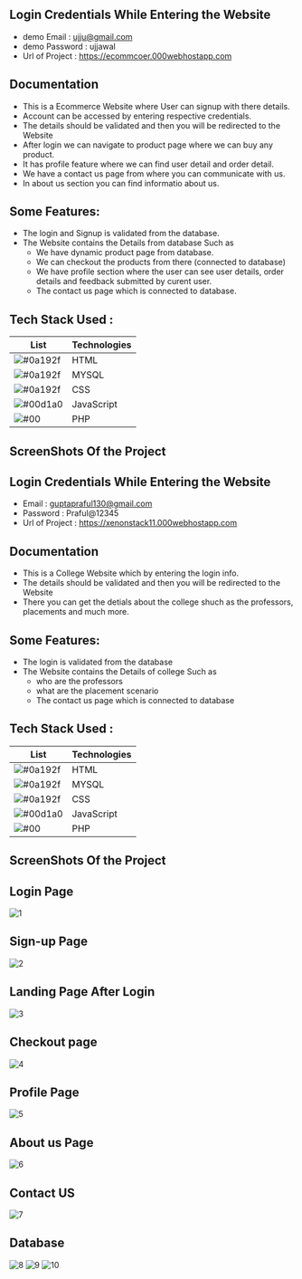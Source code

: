 ## Login Credentials While Entering the Website

- demo Email : ujju@gmail.com
-  demo Password : ujjawal
- Url of Project : https://ecommcoer.000webhostapp.com


## Documentation

- This is a Ecommerce Website where User can signup  with there details.
- Account can be accessed by entering respective credentials.
- The details should be validated and then you will be redirected to the Website 
- After login we can navigate to product page where we can buy any product.
- It has profile feature where we can find user detail and order detail.
- We have a contact us page from where you can communicate with us.
- In about us section you can find informatio about us.

## Some Features:
- The login and Signup is validated from the database.
- The Website contains the Details from database Such as
   - We have dynamic product page from  database.    
   - We can checkout the products from there (connected to database)
   - We have profile section where the user can see user details, order details and feedback submitted by curent user.
   - The contact us page which is connected to database.



## Tech Stack Used :

| List  |  Technologies                                                               |
| ----------------- | ------------------------------------------------------------------ |
|![#0a192f](https://via.placeholder.com/10/0a192f?text=+)| HTML | 
|![#0a192f](https://via.placeholder.com/10/0a192f?text=+)| MYSQL | 
|![#0a192f](https://via.placeholder.com/10/0a192f?text=+)| CSS | 
|![#00d1a0](https://via.placeholder.com/10/00b48a?text=+) |JavaScript |
|![#00](https://via.placeholder.com/10/00b48a?text=+)  |PHP |

## ScreenShots Of the Project
## Login Credentials While Entering the Website

- Email : guptapraful130@gmail.com
- Password : Praful@12345
- Url of Project : https://xenonstack11.000webhostapp.com


## Documentation

- This is a College Website which by entering the login info.
- The details should be validated and then you will be redirected to the Website 
- There you can get the detials about the college shuch as the professors, placements and much more.

## Some Features:
- The login is validated from the database
- The Website contains the Details of college Such as
   - who are the professors
   - what are the placement scenario
   - The contact us page which is connected to database



## Tech Stack Used :

| List  |  Technologies                                                               |
| ----------------- | ------------------------------------------------------------------ |
|![#0a192f](https://via.placeholder.com/10/0a192f?text=+)| HTML | 
|![#0a192f](https://via.placeholder.com/10/0a192f?text=+)| MYSQL | 
|![#0a192f](https://via.placeholder.com/10/0a192f?text=+)| CSS | 
|![#00d1a0](https://via.placeholder.com/10/00b48a?text=+) |JavaScript |
|![#00](https://via.placeholder.com/10/00b48a?text=+)  |PHP |

## ScreenShots Of the Project

## Login Page
![1](https://github.com/ujjawal23/XenonStack/blob/main/screenshots/Screenshot%202023-06-01%20093331.jpg?raw=true)
## Sign-up Page
![2](https://github.com/ujjawal23/XenonStack/blob/main/screenshots/signup.jpg)
## Landing Page After Login
![3](https://github.com/ujjawal23/XenonStack/blob/main/screenshots/home%20page.jpg)
## Checkout page
![4](https://github.com/ujjawal23/XenonStack/blob/main/screenshots/checkout.jpg)
## Profile Page
![5](https://github.com/ujjawal23/XenonStack/blob/main/screenshots/profile.jpg)
## About us Page
![6](https://github.com/ujjawal23/XenonStack/blob/main/screenshots/about%20us.jpg)
## Contact US
![7](https://github.com/ujjawal23/XenonStack/blob/main/screenshots/contact%20us.jpg)
## Database 
![8](https://github.com/ujjawal23/XenonStack/blob/main/screenshots/user%20database.jpg)
![9](https://github.com/ujjawal23/XenonStack/blob/main/screenshots/products.jpg)
![10](https://github.com/ujjawal23/XenonStack/blob/main/screenshots/feedback.jpg)
